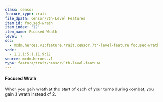 ```yaml
---
class: censor
feature_type: trait
file_dpath: Censor/7th-Level Features
item_id: focused-wrath
item_index: '12'
item_name: Focused Wrath
level: 7
scc:
  - mcdm.heroes.v1:feature.trait.censor.7th-level-feature:focused-wrath
scdc:
  - 1.1.1:5.1.11.9:12
source: mcdm.heroes.v1
type: feature/trait/censor/7th-level-feature
---
```


#### Focused Wrath

When you gain wrath at the start of each of your turns during combat, you gain 3 wrath instead of 2.
